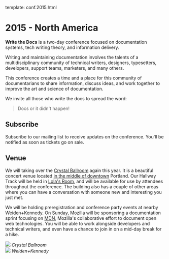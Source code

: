 template: conf.2015.html

# 2015 - North America

**Write the Docs** is a two-day conference focused on documentation systems,
tech writing theory, and information delivery.

Writing and maintaining documentation involves the talents of a
multidisciplinary community of technical writers, designers, typesetters,
developers, support teams, marketers, and many others.

This conference creates a time and a place for this community of documentarians
to share information, discuss ideas, and work together to improve the art and
science of documentation.

We invite all those who write the docs to spread the word:

> Docs or it didn't happen!

## Subscribe

Subscribe to our mailing list to receive updates on the conference.
You'll be notified as soon as tickets go on sale.

## Venue

We will taking over the [Crystal Ballroom][crystal-ballroom] again this year.
It is a beautiful concert venue located [in the middle of downtown][downtown-map]
Portland.
Our Hallway Track will be held in [Lola's Room][lolas-room], and will be
available for use by attendees throughout the conference.
The building also has a couple of other areas where you can have a conversation
with someone new and interesting you just met.

We will be holding preregistration and conference party events at nearby
Weiden+Kennedy.
On Sunday, Mozilla will be sponsoring a documentation sprint focusing on
[MDN][mdn], Mozilla's collaborative effort to document open web technologies.
You will be able to work alongside developers and technical writers,
and even have a chance to join in on a mid-day break for a hike.

<div class="row">
  <div class="col-md-6">
    <img src="http://c308991.r91.cf1.rackcdn.com/SiteFiles/Venues/4784/048MG0488978.jpg" class="img-responsive" />
    <i>Crystal Ballroom</i>
  </div>
  <div class="col-md-6">
    <img src="http://farm5.static.flickr.com/4131/5095458105_dc3a3307da_b.jpg" class="img-responsive" />
    <i>Weiden+Kennedy</i>
  </div>
</div>

[crystal-ballroom]: http://www.mcmenamins.com/CrystalBallroom
[downtown-map]: http://goo.gl/maps/D2WrJ
[lolas-room]: http://www.mcmenamins.com/192-lola-s-room-home
[mdn]: https://developer.mozilla.org/en-US/

